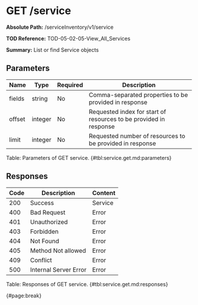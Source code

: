<!--
    ATTENTION: This file was generated via gradle!
               Do NOT manually edit this file! Any such changes will be overwritten!
-->

# GET /service

**Absolute Path:** /serviceInventory/v1/service

**TOD Reference:** TOD-05-02-05-View_All_Services

**Summary:** List or find Service objects

## Parameters

| Name | Type | Required | Description |
| ------ | ------ | --- | ------------ |
| fields | string | No | Comma-separated properties to be provided in response |
| offset | integer | No | Requested index for start of resources to be provided in response |
| limit | integer | No | Requested number of resources to be provided in response |

Table: Parameters of GET service. {#tbl:service.get.md:parameters}

## Responses

| Code | Description | Content |
|------|-------------|---------|
| 200 | Success | Service |
| 400 | Bad Request | Error |
| 401 | Unauthorized | Error |
| 403 | Forbidden | Error |
| 404 | Not Found | Error |
| 405 | Method Not allowed | Error |
| 409 | Conflict | Error |
| 500 | Internal Server Error | Error |

Table: Responses of GET service. {#tbl:service.get.md:responses}

{#page:break}
